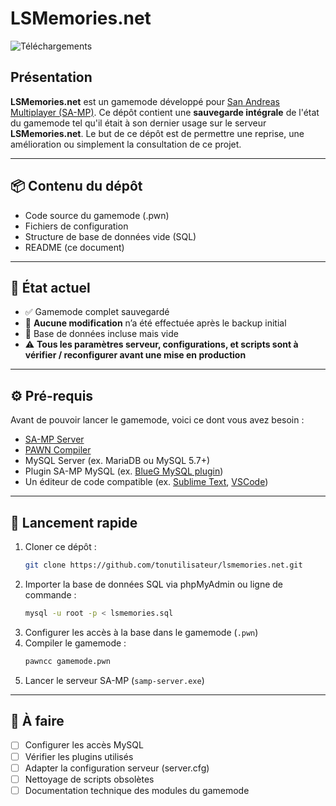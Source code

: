 # LSMemories.net 

![Téléchargements](https://img.shields.io/github/downloads/Jnlien/LSMemories.net/total?label=T%C3%A9l%C3%A9chargements%20totaux&logo=github)

## Présentation

**LSMemories.net** est un gamemode développé pour [San Andreas Multiplayer (SA-MP)](https://www.sa-mp.com/). Ce dépôt contient une **sauvegarde intégrale** de l'état du gamemode tel qu'il était à son dernier usage sur le serveur **LSMemories.net**.
Le but de ce dépôt est de permettre une reprise, une amélioration ou simplement la consultation de ce projet.

---

## 📦 Contenu du dépôt

- Code source du gamemode (.pwn)
- Fichiers de configuration
- Structure de base de données vide (SQL)
- README (ce document)

---

## 🔧 État actuel

- ✅ Gamemode complet sauvegardé
- 🧠 **Aucune modification** n’a été effectuée après le backup initial
- 📂 Base de données incluse mais vide
- ⚠️ **Tous les paramètres serveur, configurations, et scripts sont à vérifier / reconfigurer avant une mise en production**

---

## ⚙️ Pré-requis

Avant de pouvoir lancer le gamemode, voici ce dont vous avez besoin :

- [SA-MP Server](https://www.sa-mp.com/download.php)
- [PAWN Compiler](https://github.com/Zeex/pawn)
- MySQL Server (ex. MariaDB ou MySQL 5.7+)
- Plugin SA-MP MySQL (ex. [BlueG MySQL plugin](https://github.com/pBlueG/SA-MP-MySQL))
- Un éditeur de code compatible (ex. [Sublime Text](https://www.sublimetext.com/), [VSCode](https://code.visualstudio.com/))

---

## 🚀 Lancement rapide

1. Cloner ce dépôt :
   ```bash
   git clone https://github.com/tonutilisateur/lsmemories.net.git
   ```
2. Importer la base de données SQL via phpMyAdmin ou ligne de commande :
   ```bash
   mysql -u root -p < lsmemories.sql
   ```
3. Configurer les accès à la base dans le gamemode (`.pwn`)
4. Compiler le gamemode :
   ```bash
   pawncc gamemode.pwn
   ```
5. Lancer le serveur SA-MP (`samp-server.exe`)

---

## 📌 À faire

- [ ] Configurer les accès MySQL
- [ ] Vérifier les plugins utilisés
- [ ] Adapter la configuration serveur (server.cfg)
- [ ] Nettoyage de scripts obsolètes
- [ ] Documentation technique des modules du gamemode
